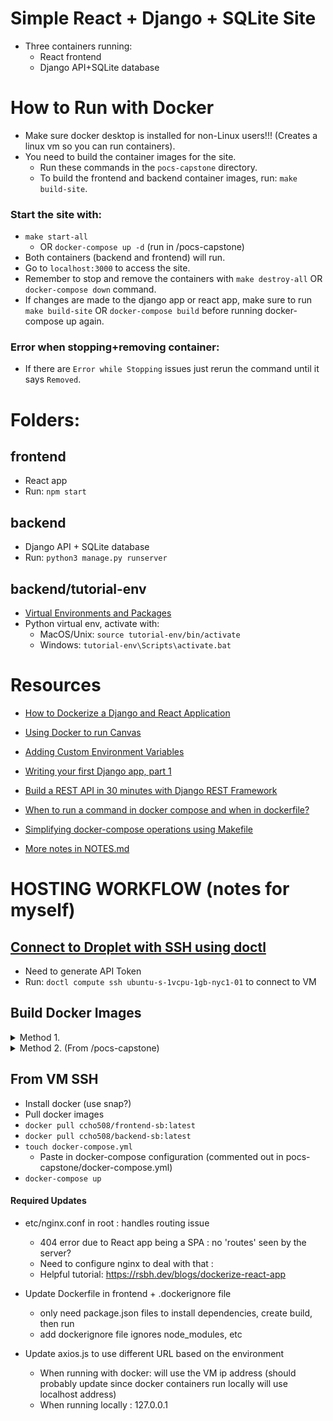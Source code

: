 

# Simple React + Django + SQLite Site
- Three containers running:
    - React frontend
    - Django API+SQLite database

<!-- 
# Canvas Instance
- For notes on how to get an instance of Canvas running read [CANVAS_SETUP.md](./CANVAS_SETUP.md) -->


# How to Run with Docker
- Make sure docker desktop is installed for non-Linux users!!! (Creates a linux vm so you can run containers).
- You need to build the container images for the site.
    - Run these commands in the `pocs-capstone` directory.
    - To build the frontend and backend container images, run: ```make build-site```.

### Start the site with: 
 - ```make start-all``` 
    - OR ```docker-compose up -d``` (run in /pocs-capstone)
 - Both containers (backend and frontend) will run.
 - Go to `localhost:3000` to access the site.
 - Remember to stop and remove the containers with ```make destroy-all``` OR ```docker-compose down``` command.
 - If changes are made to the django app or react app, make sure to run ```make build-site``` OR ```docker-compose build``` before running docker-compose up again. 

### Error when stopping+removing container:
- If there are ```Error while Stopping``` issues just rerun the command until it says ```Removed```.





# Folders:
## frontend 
- React app
- Run: ```npm start```

## backend
- Django API + SQLite database 
- Run: ```python3 manage.py runserver```

## backend/tutorial-env
- [Virtual Environments and Packages](https://docs.python.org/3/tutorial/venv.html)
- Python virtual env, activate with:
    - MacOS/Unix: ```source tutorial-env/bin/activate```
    - Windows: ```tutorial-env\Scripts\activate.bat```


# Resources
- [How to Dockerize a Django and React Application](https://www.honeybadger.io/blog/docker-django-react/)
- [Using Docker to run Canvas](https://github.com/instructure/canvas-lms/tree/master/doc/docker)
- [Adding Custom Environment Variables](https://create-react-app.dev/docs/adding-custom-environment-variables/)
- [Writing your first Django app, part 1](https://docs.djangoproject.com/en/4.1/intro/tutorial01/)
- [Build a REST API in 30 minutes with Django REST Framework](https://medium.com/swlh/full-stack-with-django-and-react-react-afae36017852)
- [When to run a command in docker compose and when in dockerfile?](https://stackoverflow.com/questions/69036887/when-to-run-a-command-in-docker-compose-and-when-in-dockerfile)
- [Simplifying docker-compose operations using Makefile](https://medium.com/freestoneinfotech/simplifying-docker-compose-operations-using-makefile-26d451456d63)

- [More notes in NOTES.md](./NOTES.md)




# HOSTING WORKFLOW (notes for myself)


## [Connect to Droplet with SSH using doctl](https://docs.digitalocean.com/products/droplets/how-to/connect-with-ssh/#connect-to-droplet-with-ssh-using-doctl)

- Need to generate API Token
- Run: ```doctl compute ssh ubuntu-s-1vcpu-1gb-nyc1-01``` to connect to VM 

## Build Docker Images 

<details>
<summary> Method 1. </summary>

- Create individual images and push them to the registry
- ```cd /backend``` 
- ```docker build -t ccho508/backend-sb:latest .```
- ```cd ../frontend```
- ```docker build -t ccho508/frontend-sb:latest .```
- ```docker push ccho508/frontend-sb:latest```
- ```docker push ccho508/backend-sb:latest```


</details>


<details>
<summary> Method 2. (From /pocs-capstone) </summary>

- Create both images using docker compose, retag them, and then push them to the registry
- ```docker-compose build```
- ```docker tag pocs-capstone-web:latest ccho508/frontend-sb:latest```
- ```docker tag pocs-capstone-api:latest ccho508/backend-sb:latest```
- ```docker push ccho508/frontend-sb:latest```
- ```docker push ccho508/backend-sb:latest```

</details>


## From VM SSH 
- Install docker (use snap?)
- Pull docker images
- ```docker pull ccho508/frontend-sb:latest```
- ```docker pull ccho508/backend-sb:latest```
- ```touch docker-compose.yml```
    - Paste in docker-compose configuration (commented out in pocs-capstone/docker-compose.yml)
- ```docker-compose up```



#### Required Updates
- etc/nginx.conf in root : handles routing issue
    - 404 error due to React app being a SPA : no 'routes' seen by the server?
    - Need to configure nginx to deal with that :
    - Helpful tutorial: https://rsbh.dev/blogs/dockerize-react-app

- Update Dockerfile in frontend + .dockerignore file 
    - only need package.json files to install dependencies, create build, then run
    - add dockerignore file ignores node_modules, etc

- Update axios.js to use different URL based on the environment
    - When running with docker: will use the VM ip address (should probably update since docker containers run locally will use localhost address)
    - When running locally : 127.0.0.1
